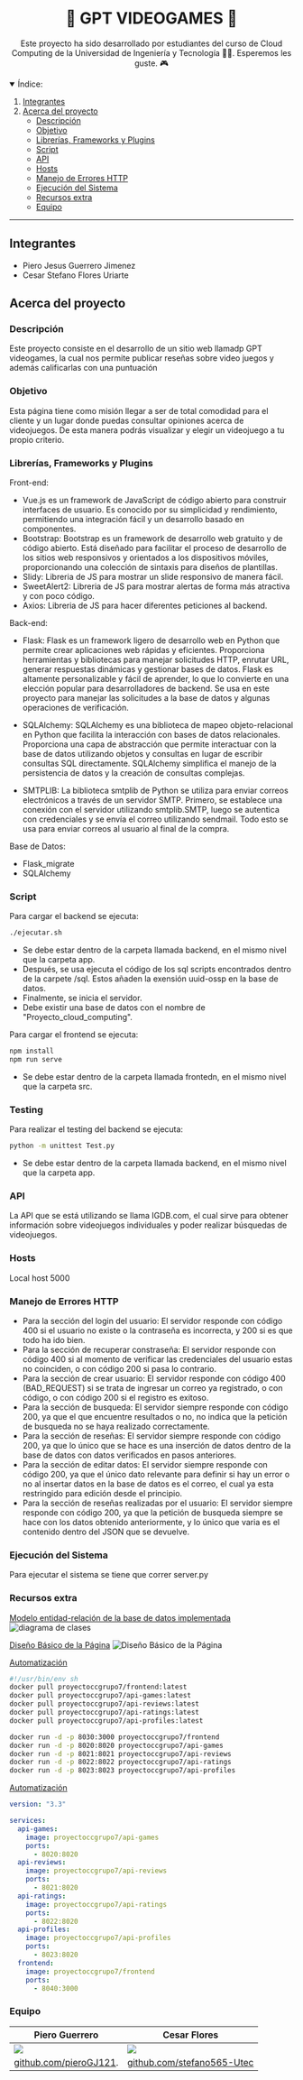 <a name="readme-top"></a>

<div align="center">
  <a href="https://github.com/Fabrizzio20k/Proyecto_DBP">
  </a>
  <h1>👾 GPT VIDEOGAMES 👾</h1>
  
  <p>
  Este proyecto ha sido desarrollado por estudiantes del curso de Cloud Computing 
de la Universidad de Ingeniería y Tecnología 💙🤍. Esperemos les guste. 🎮
    
  </p>
</div>

<details open>
  <summary>Índice:</summary>
  <ol>
    <li><a href="#integrantes">
      Integrantes
    </a></li>
    <li><a href="#acerca-del-proyecto">
      Acerca del proyecto
      <ul>
        <li><a href="#descripción">Descripción</a></li>
        <li><a href="#objetivo">Objetivo</a></li>
        <li><a href="#librerías-frameworks-y-plugins">Librerías, Frameworks y Plugins</a></li>
        <li><a href="#script">Script</a></li>
        <li><a href="#api">API</a></li>
        <li><a href="#hosts">Hosts</a></li>
        <li><a href="#manejo-de-errores-http">Manejo de Errores HTTP</a></li>
        <li><a href="#ejecución-del-sistema">Ejecución del Sistema</a></li>
        <li><a href="#recursos-extra">Recursos extra</a></li>
        <li><a href="#equipo">Equipo</a></li>
      </ul>
    </a></li>
  </ol>
</details>

---

## Integrantes

- Piero Jesus Guerrero Jimenez
- Cesar Stefano Flores Uriarte

## Acerca del proyecto

### Descripción

Este proyecto consiste en el desarrollo de un sitio web llamadp GPT videogames, la
cual nos permite publicar reseñas sobre video juegos y además calificarlas con una puntuación

### Objetivo

Esta página tiene como misión llegar a ser de total comodidad para el cliente y un lugar
donde puedas consultar opiniones acerca de videojuegos. De esta manera podrás visualizar y
elegir un videojuego a tu propio criterio.


### Librerías, Frameworks y Plugins

Front-end:

- Vue.js es un framework de JavaScript de código abierto para construir 
interfaces de usuario. Es conocido por su simplicidad y rendimiento, permitiendo 
una integración fácil y un desarrollo basado en componentes. 
- Bootstrap: Bootstrap es un framework de desarrollo web gratuito y de código abierto. Está diseñado para facilitar el proceso de desarrollo de los sitios web responsivos y orientados a los dispositivos móviles, proporcionando una colección de sintaxis para diseños de plantillas.
- Slidy: Libreria de JS para mostrar un slide responsivo de manera fácil.
- SweetAlert2: Libreria de JS para mostrar alertas de forma más atractiva y con poco código.
- Axios: Libreria de JS para hacer diferentes peticiones al backend.

Back-end:

- Flask: Flask es un framework ligero de desarrollo web en Python que permite crear aplicaciones web rápidas y eficientes. Proporciona herramientas y bibliotecas para manejar solicitudes HTTP, enrutar URL, generar respuestas dinámicas y gestionar bases de datos. Flask es altamente personalizable y fácil de aprender, lo que lo convierte en una elección popular para desarrolladores de backend. Se usa en este proyecto para manejar las solicitudes a la base de datos y algunas operaciones de verificación.

- SQLAlchemy: SQLAlchemy es una biblioteca de mapeo objeto-relacional en Python que facilita la interacción con bases de datos relacionales. Proporciona una capa de abstracción que permite interactuar con la base de datos utilizando objetos y consultas en lugar de escribir consultas SQL directamente. SQLAlchemy simplifica el manejo de la persistencia de datos y la creación de consultas complejas.
- SMTPLIB: La biblioteca smtplib de Python se utiliza para enviar correos electrónicos a través de un servidor SMTP. Primero, se establece una conexión con el servidor utilizando smtplib.SMTP, luego se autentica con credenciales y se envía el correo utilizando sendmail. Todo esto se usa para enviar correos al usuario al final de la compra.

Base de Datos:

- Flask_migrate
- SQLAlchemy

### Script

Para cargar el backend se ejecuta:

```sh
./ejecutar.sh
```

- Se debe estar dentro de la carpeta llamada backend, en el mismo nivel que la carpeta app.
- Después, se usa ejecuta el código de los sql scripts encontrados dentro de la carpete /sql. Estos añaden la exensión uuid-ossp en la base de datos.
- Finalmente, se inicia el servidor.
- Debe existir una base de datos con el nombre de "Proyecto_cloud_computing".

Para cargar el frontend se ejecuta:

```sh
npm install
npm run serve
```

- Se debe estar dentro de la carpeta llamada frontedn, en el mismo nivel que la carpeta src.

### Testing

Para realizar el testing del backend se ejecuta:

```sh
python -m unittest Test.py
```

- Se debe estar dentro de la carpeta llamada backend, en el mismo nivel que la carpeta app.

### API

La API que se está utilizando se llama IGDB.com, el cual sirve para obtener información sobre videojuegos individuales y poder realizar búsquedas de videojuegos.

### Hosts

Local host 5000

### Manejo de Errores HTTP

- Para la sección del login del usuario:
  El servidor responde con código 400 si el usuario no existe o la contraseña es incorrecta, y 200 si es que todo ha ido bien.
- Para la sección de recuperar constraseña:
  El servidor responde con código 400 si al momento de verificar las credenciales del usuario estas no coinciden, o con código 200 si pasa lo contrario.
- Para la sección de crear usuario:
  El servidor responde con código 400 (BAD_REQUEST) si se trata de ingresar un correo ya registrado, o con código, o con código 200 si el registro es exitoso.
- Para la sección de busqueda:
  El servidor siempre responde con código 200, ya que el que encuentre resultados o no, no indica que la petición de busqueda no se haya realizado correctamente.
- Para la sección de reseñas:
  El servidor siempre responde con código 200, ya que lo único que se hace es una inserción de datos dentro de la base de datos con datos verificados en pasos anteriores.
- Para la sección de editar datos:
  El servidor siempre responde con código 200, ya que el único dato relevante para definir si hay un error o no al insertar datos en la base de datos es el correo, el cual ya esta restringido para edición desde el principio.
- Para la sección de reseñas realizadas por el usuario:
  El servidor siempre responde con código 200, ya que la petición de busqueda siempre se hace con los datos obtenido anteriormente, y lo único que varia es el contenido dentro del JSON que se devuelve.

### Ejecución del Sistema

Para ejecutar el sistema se tiene que correr server.py

### Recursos extra

[Modelo entidad-relación de la base de datos implementada](extra/diagrama_entidad_solucion.png)
![diagrama de clases](https://raw.githubusercontent.com/pieroGJ121/Proyecto_cloud_computing/main/extra/diagrama_entidad_solucion.png)

[Diseño Básico de la Página](extra/Diseño_Básico_de_la_Página.png)
![Diseño Básico de la Página](https://raw.githubusercontent.com/pieroGJ121/Proyecto_cloud_computing/main/extra/Dise%C3%B1o%20B%C3%A1sico%20de%20la%20P%C3%A1gina.png)

[Automatización](extra/cont-start.sh)
```sh
#!/usr/bin/env sh
docker pull proyectoccgrupo7/frontend:latest
docker pull proyectoccgrupo7/api-games:latest
docker pull proyectoccgrupo7/api-reviews:latest
docker pull proyectoccgrupo7/api-ratings:latest
docker pull proyectoccgrupo7/api-profiles:latest

docker run -d -p 8030:3000 proyectoccgrupo7/frontend
docker run -d -p 8020:8020 proyectoccgrupo7/api-games
docker run -d -p 8021:8021 proyectoccgrupo7/api-reviews
docker run -d -p 8022:8022 proyectoccgrupo7/api-ratings
docker run -d -p 8023:8023 proyectoccgrupo7/api-profiles
```

[Automatización](extra/docker-compose-deploy.yml)
```yml
version: "3.3"

services:
  api-games:
    image: proyectoccgrupo7/api-games
    ports:
      - 8020:8020
  api-reviews:
    image: proyectoccgrupo7/api-reviews
    ports:
      - 8021:8020
  api-ratings:
    image: proyectoccgrupo7/api-ratings
    ports:
      - 8022:8020
  api-profiles:
    image: proyectoccgrupo7/api-profiles
    ports:
      - 8023:8020
  frontend:
    image: proyectoccgrupo7/frontend
    ports:
      - 8040:3000
```

### Equipo

|Piero Guerrero|Cesar Flores|
|---------------------------------------------------------- | --------------------------------------------------------- |
| ![](https://avatars.githubusercontent.com/u/104638037?v=4) | ![](https://avatars.githubusercontent.com/u/142551373?s=96&v=4) |
| [github.com/pieroGJ121](https://github.com/pieroGJ121).    | [github.com/stefano565-Utec](https://github.com/stefano565-Utec)      |
